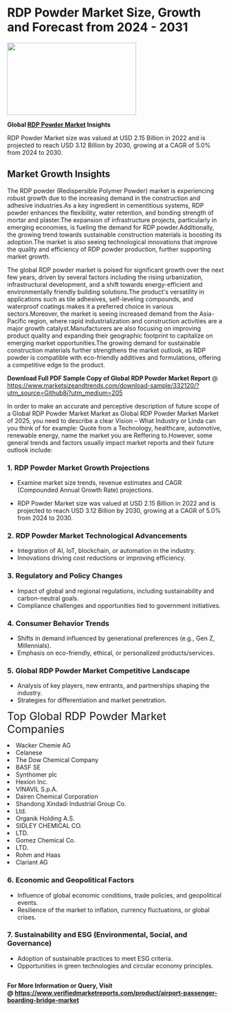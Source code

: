 <H1>RDP Powder Market Size, Growth and Forecast from 2024 - 2031</H1><img class="aligncenter size-medium wp-image-584254" src="https://thirdeyenews.in/wp-content/uploads/2024/09/Global-Market-Research-300x168.jpeg" alt="" width="300" height="168" /><p><strong>Global&nbsp;<a href="https://www.marketsizeandtrends.com/download-sample/332120/?utm_source=Github8j?utm_medium=205">RDP Powder Market</a> Insights</strong></p><p>RDP Powder Market size was valued at USD 2.15 Billion in 2022 and is projected to reach USD 3.12 Billion by 2030, growing at a CAGR of 5.0% from 2024 to 2030.</p><p><h2>Market Growth Insights</h2> <p>The RDP powder (Redispersible Polymer Powder) market is experiencing robust growth due to the increasing demand in the construction and adhesive industries.As a key ingredient in cementitious systems, RDP powder enhances the flexibility, water retention, and bonding strength of mortar and plaster.The expansion of infrastructure projects, particularly in emerging economies, is fueling the demand for RDP powder.Additionally, the growing trend towards sustainable construction materials is boosting its adoption.The market is also seeing technological innovations that improve the quality and efficiency of RDP powder production, further supporting market growth.</p> <p>The global RDP powder market is poised for significant growth over the next few years, driven by several factors including the rising urbanization, infrastructural development, and a shift towards energy-efficient and environmentally friendly building solutions.The product's versatility in applications such as tile adhesives, self-leveling compounds, and waterproof coatings makes it a preferred choice in various sectors.Moreover, the market is seeing increased demand from the Asia-Pacific region, where rapid industrialization and construction activities are a major growth catalyst.Manufacturers are also focusing on improving product quality and expanding their geographic footprint to capitalize on emerging market opportunities.The growing demand for sustainable construction materials further strengthens the market outlook, as RDP powder is compatible with eco-friendly additives and formulations, offering a competitive edge to the product.<p><span class=""><strong>Download Full PDF Sample Copy of Global RDP Powder Market Report</strong> @ <a href="https://www.marketsizeandtrends.com/download-sample/332120/?utm_source=Github8j?utm_medium=205" target="_blank">https://www.marketsizeandtrends.com/download-sample/332120/?utm_source=Github8j?utm_medium=205</a></span></p><p>In order to make an accurate and perceptive description of future scope of a Global&nbsp;RDP Powder Market Market as Global&nbsp;RDP Powder Market Market of 2025, you need to describe a clear Vision &ndash; What Industry or Linda can you think of for example: Quote from a Technology, healthcare, automotive, renewable energy, name the market you are Reffering to.However, some general trends and factors usually impact market reports and their future outlook include:</p><h3>1.&nbsp;<strong>RDP Powder Market Growth Projections</strong></h3><ul><li>Examine market size trends, revenue estimates and CAGR (Compounded Annual Growth Rate) projections.</li><li><p>RDP Powder Market size was valued at USD 2.15 Billion in 2022 and is projected to reach USD 3.12 Billion by 2030, growing at a CAGR of 5.0% from 2024 to 2030.</p></li></ul><h3>2.&nbsp;<strong>RDP Powder Market Technological Advancements</strong></h3><ul><li>Integration of AI, IoT, blockchain, or automation in the industry.</li><li>Innovations driving cost reductions or improving efficiency.</li></ul><h3>3.&nbsp;<strong>Regulatory and Policy Changes</strong></h3><ul><li>Impact of global and regional regulations, including sustainability and carbon-neutral goals.</li><li>Compliance challenges and opportunities tied to government initiatives.</li></ul><h3>4.&nbsp;<strong>Consumer Behavior Trends</strong></h3><ul><li>Shifts in demand influenced by generational preferences (e.g., Gen Z, Millennials).</li><li>Emphasis on eco-friendly, ethical, or personalized products/services.</li></ul><h3>5.&nbsp;<strong>Global RDP Powder Market Competitive Landscape</strong></h3><ul><li>Analysis of key players, new entrants, and partnerships shaping the industry.</li><li>Strategies for differentiation and market penetration.</li></ul><p data-pm-slice="1 1 []"><span style="color: inherit; font-family: inherit; font-size: 25px;">Top Global RDP Powder Market Companies</span></p><div class="" data-test-id=""><p><li>Wacker Chemie AG</li><li> Celanese</li><li> The Dow Chemical Company</li><li> BASF SE</li><li> Synthomer plc</li><li> Hexion Inc.</li><li> VINAVIL S.p.A.</li><li> Dairen Chemical Corporation</li><li> Shandong Xindadi Industrial Group Co.</li><li> Ltd.</li><li> Organik Holding A.S.</li><li> SIDLEY CHEMICAL CO.</li><li> LTD.</li><li> Gomez Chemical Co.</li><li> LTD.</li><li> Rohm and Haas</li><li> Clariant AG</li></p></div><h3>6.&nbsp;<strong>Economic and Geopolitical Factors</strong></h3><ul><li>Influence of global economic conditions, trade policies, and geopolitical events.</li><li>Resilience of the market to inflation, currency fluctuations, or global crises.</li></ul><h3>7.&nbsp;<strong>Sustainability and ESG (Environmental, Social, and Governance)</strong></h3><ul><li>Adoption of sustainable practices to meet ESG criteria.</li><li>Opportunities in green technologies and circular economy principles.</li></ul><h2><strong style="font-size: 14px;">For More Information or Query, Visit @&nbsp;</strong><a style="background-color: #ffffff; font-size: 14px;" href="https://www.marketsizeandtrends.com/report/rdp-powder-market/" target="_blank">https://www.verifiedmarketreports.com/product/airport-passenger-boarding-bridge-market</a></h2>